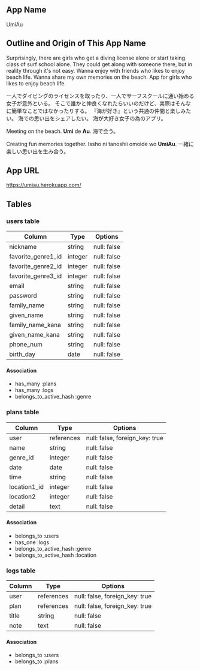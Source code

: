## App Name
UmiAu

## Outline and Origin of This App Name
Surprisingly, there are girls who get a diving license alone or start taking class of surf school alone.
They could get along with someone there, but in reality through it's not easy.
Wanna enjoy with friends who likes to enjoy beach life.
Wanna share my own memories on the beach.
App for girls who likes to enjoy beach life. 

一人でダイビングのライセンスを取ったり、一人でサーフスクールに通い始める女子が意外といる。
そこで誰かと仲良くなれたらいいのだけど、実際はそんなに簡単なことではなかったりする。
『海が好き』という共通の仲間と楽しみたい。
海での思い出をシェアしたい。
海が大好き女子の為のアプリ。

Meeting on the beach.
**Umi** de **Au**.
海で会う。

Creating fun memories together.
Issho ni tanoshii omoide wo **UmiAu**.
一緒に楽しい思い出を生み合う。


## App URL
https://umiau.herokuapp.com/

## Tables
### users table

| Column             | Type    | Options     |
| ------------------ | ------- | ----------- |
| nickname           | string  | null: false |
| favorite_genre1_id | integer | null: false |
| favorite_genre2_id | integer | null: false |
| favorite_genre3_id | integer | null: false |
| email              | string  | null: false |
| password           | string  | null: false |
| family_name        | string  | null: false |
| given_name         | string  | null: false |
| family_name_kana   | string  | null: false |
| given_name_kana    | string  | null: false |
| phone_num          | string  | null: false |
| birth_day          | date    | null: false |

#### Association
- has_many :plans
- has_many :logs
- belongs_to_active_hash :genre


### plans table

| Column             | Type       | Options                        |
| ------------------ | ---------- | ------------------------------ |
| user               | references | null: false, foreign_key: true |
| name               | string     | null: false                    |
| genre_id           | integer    | null: false                    |
| date               | date       | null: false                    |
| time               | string     | null: false                    |
| location1_id       | integer    | null: false                    |
| location2          | integer    | null: false                    |
| detail             | text       | null: false                    |

#### Association
- belongs_to :users
- has_one :logs
- belongs_to_active_hash :genre
- belongs_to_active_hash :location


### logs table

| Column             | Type       | Options                        |
| ------------------ | ---------- | ------------------------------ |
| user               | references | null: false, foreign_key: true |
| plan               | references | null: false, foreign_key: true |
| title              | string     | null: false                    |
| note               | text       | null: false                    |

#### Association
- belongs_to :users
- belongs_to :plans